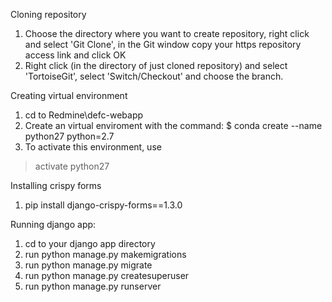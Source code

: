 Cloning repository

1. Choose the directory where you want to create repository, right click and select 'Git Clone', in the Git window copy your https repository access link and click OK
2. Right click (in the directory of just cloned repository) and select 'TortoiseGit', select 'Switch/Checkout' and choose the branch.

Creating virtual environment

1. cd to Redmine\defc-webapp
2. Create an virtual enviroment with the command: 
$ conda create --name python27 python=2.7
3. To activate this environment, use
>activate python27

Installing crispy forms
1. pip install django-crispy-forms==1.3.0


Running django app:
1. cd to your django app directory
2. run python manage.py makemigrations
3. run python manage.py migrate
4. run python manage.py createsuperuser
5. run python manage.py runserver


